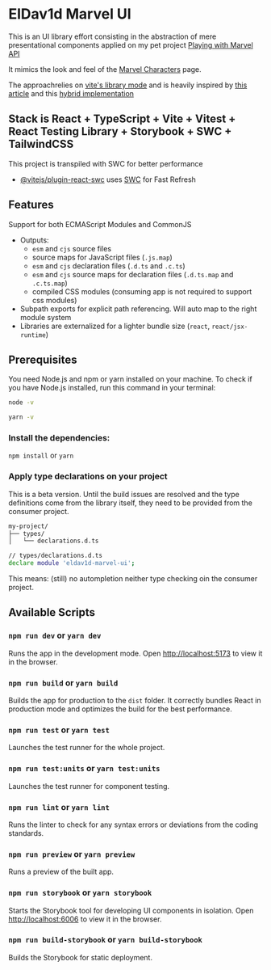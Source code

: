 # ElDav1d Marvel UI

This is an UI library effort consisting in the abstraction of mere presentational components applied on my pet project [Playing with Marvel API](https://github.com/ElDav1d/playing-with-marvel-api)

It mimics the look and feel of the [Marvel Characters](https://www.marvel.com/characters) page.

The approachrelies on [vite's library mode](https://vitejs.dev/guide/build.html#library-mode) and is heavily inspired by [this article](https://dev.to/receter/how-to-create-a-react-component-library-using-vites-library-mode-4lma) and this [hybrid implementation](https://github.com/waldronmatt/groundwork/tree/main/packages/ui#readme)

## Stack is React + TypeScript + Vite + Vitest + React Testing Library + Storybook + SWC + TailwindCSS

This project is transpiled with SWC for better performance

- [@vitejs/plugin-react-swc](https://github.com/vitejs/vite-plugin-react-swc) uses [SWC](https://swc.rs/) for Fast Refresh

## Features

Support for both ECMAScript Modules and CommonJS

- Outputs:
  - `esm` and `cjs` source files
  - source maps for JavaScript files (`.js.map`)
  - `esm` and `cjs` declaration files (`.d.ts` and `.c.ts`)
  - `esm` and `cjs` source maps for declaration files (`.d.ts.map` and `.c.ts.map`)
  - compiled CSS modules (consuming app is not required to support css modules)
- Subpath exports for explicit path referencing. Will auto map to the right module system
- Libraries are externalized for a lighter bundle size (`react`, `react/jsx-runtime`)

## Prerequisites

You need Node.js and npm or yarn installed on your machine. To check if you have Node.js installed, run this command in your terminal:

```bash
node -v
```

```bash
yarn -v
```

### Install the dependencies:

`npm install` or `yarn`

### Apply type declarations on your project

This is a beta version. Until the build issues are resolved and the type definitions come from the library itself, they need to be provided from the consumer project.

```bash
my-project/
├── types/
│   └── declarations.d.ts
```

```bash
// types/declarations.d.ts
declare module 'eldav1d-marvel-ui';
```

This means: (still) no autompletion neither type checking oin the consumer project.

## Available Scripts

### `npm run dev` or `yarn dev`

Runs the app in the development mode. Open [http://localhost:5173](http://localhost:5173) to view it in the browser.

### `npm run build` or `yarn build`

Builds the app for production to the `dist` folder. It correctly bundles React in production mode and optimizes the build for the best performance.

### `npm run test` or `yarn test`

Launches the test runner for the whole project.

### `npm run test:units` or `yarn test:units`

Launches the test runner for component testing.

### `npm run lint` or `yarn lint`

Runs the linter to check for any syntax errors or deviations from the coding standards.

### `npm run preview` or `yarn preview`

Runs a preview of the built app.

### `npm run storybook` or `yarn storybook`

Starts the Storybook tool for developing UI components in isolation. Open [http://localhost:6006](http://localhost:6006) to view it in the browser.

### `npm run build-storybook` or `yarn build-storybook`

Builds the Storybook for static deployment.
